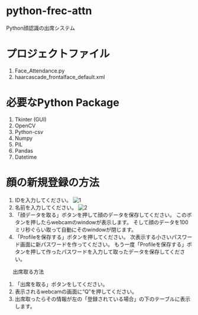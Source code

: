 # python-frec-attn
Python顔認識の出席システム


# プロジェクトファイル
1.	Face_Attendance.py
2.	haarcascade_frontalface_default.xml

# 必要なPython Package
1.	Tkinter (GUI)
2.	OpenCV
3.	Python-csv
4.	Numpy
5.	PIL
6.	Pandas
7.	Datetime 


# 顔の新規登録の方法
1.	IDを入力してください。 
![1](https://user-images.githubusercontent.com/45343739/82120582-32cd8200-97c2-11ea-82db-7cd363685a56.JPG)
2.	名前を入力してください。 
![2](https://user-images.githubusercontent.com/45343739/82120599-4973d900-97c2-11ea-9f0f-d57710b40a8a.JPG)
3.	「顔データを取る」ボタンを押して顔のデータを保存してください。
     このボタンを押したらwebcamのwindowが表示します。
     そして顔のデータを100ミリ秒ぐらい取って自動にそのwindowが閉じます。  
4.	「Profileを保存する」ボタンを押してください。
     次表示する小さいパスワード画面に新パスワードを作ってください。
     もう一度「Profileを保存する」ボタンを押して作ったパスワードを入力して取ったデータを保存してください。



 
出席取る方法
1.	「出席を取る」ボタンをしてください。 
2.	表示されるwebcamの画面に“Q”を押してください。 
 
3.	出席取ったらその情報が左の「登録されている場合」の下のテーブルに表示します。 






